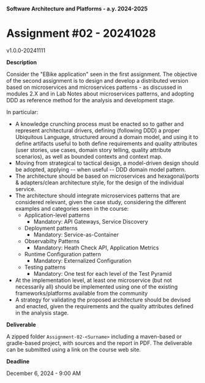 #### Software Architecture and Platforms - a.y. 2024-2025
 
# Assignment #02 - 20241028 

v1.0.0-20241111

**Description** 

Consider the "EBike application" seen in the first assignment. The objective of the second assignment is to design and develop a distributed version based on microservices and microservices patterns - as discussed in modules 2.X and in Lab Notes about microservices patterns, and adopting DDD as reference method for the analysis and development stage.

In particular:

- A knowledge crunching process must be enacted so to gather and represent architectural drivers, defining (following DDD) a proper Ubiquitous Language, structured around a domain model, and using it to define artifacts useful to both define requirements and quality attributes (user stories, use cases, domain story telling, quality attribute scenarios), as well as bounded contexts and context map.
- Moving from strategical to tactical design, a model-driven design should be adopted, applying -- when useful -- DDD domain model pattern.
- The architecture should be based on microservices and hexagonal/ports & adapters/clean architecture style, for the design of the individual service.
- The architecture should integrate microservices patterns that are considered relevant, given the case study, considering the different examples and categories seen in the course:
  - Application-level patterns
    - Mandatory: API Gateways, Service Discovery 
  - Deployment patterns
    - Mandatory: Service-as-Container
  - Observabilty Patterns
    - Mandatory: Heath Check API, Application Metrics
  - Runtime Configuration pattern
    - Mandatory: Externalized Configuration
  - Testing patterns
    - Mandatory: One test for each level of the Test Pyramid
- At the implementation level, at least one microservice (but not necessarily all) should be implemented using one of the existing frameworks/platforms available from the community
- A strategy for validating the proposed architecture should be devised and enacted, given the requirements and the quality attributes defined in the analysis stage.  
    
**Deliverable**

A zipped folder ``Assignment-02-<Surname>`` including a maven-based or gradle-based project, with sources and the report in PDF. The deliverable can be submitted using a link on the course web site.

**Deadline** 

December 6, 2024 - 9:00 AM
 
